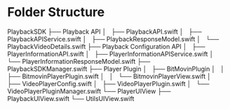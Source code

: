 # Folder Structure

PlaybackSDK
├── Playback API
│   ├── PlaybackAPI.swift
│   ├── PlaybackAPIService.swift
│   ├── PlaybackResponseModel.swift
│   └── PlaybackVideoDetails.swift
├── Playback Configuration API
│   ├── PlayerInformationAPI.swift
│   ├── PlayerInformationAPIService.swift
│   └── PlayerInformationResponseModel.swift
├── PlaybackSDKManager.swift
├── Player Plugin
│   ├── BitMovinPlugin
│   │   ├── BitmovinPlayerPlugin.swift
│   │   └── BitmovinPlayerView.swift
│   ├── VideoPlayerConfig.swift
│   ├── VideoPlayerPlugin.swift
│   └── VideoPlayerPluginManager.swift
└── PlayerUIView
    ├── PlaybackUIView.swift
    └── UtilsUIView.swift
